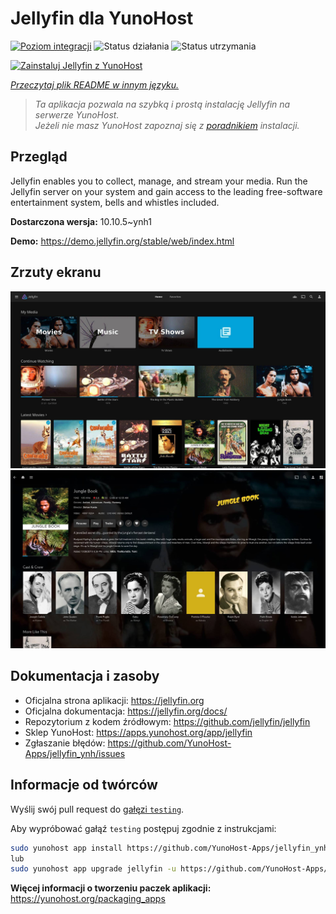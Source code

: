 <!--
To README zostało automatycznie wygenerowane przez <https://github.com/YunoHost/apps/tree/master/tools/readme_generator>
Nie powinno być ono edytowane ręcznie.
-->

# Jellyfin dla YunoHost

[![Poziom integracji](https://apps.yunohost.org/badge/integration/jellyfin)](https://ci-apps.yunohost.org/ci/apps/jellyfin/)
![Status działania](https://apps.yunohost.org/badge/state/jellyfin)
![Status utrzymania](https://apps.yunohost.org/badge/maintained/jellyfin)

[![Zainstaluj Jellyfin z YunoHost](https://install-app.yunohost.org/install-with-yunohost.svg)](https://install-app.yunohost.org/?app=jellyfin)

*[Przeczytaj plik README w innym języku.](./ALL_README.md)*

> *Ta aplikacja pozwala na szybką i prostą instalację Jellyfin na serwerze YunoHost.*  
> *Jeżeli nie masz YunoHost zapoznaj się z [poradnikiem](https://yunohost.org/install) instalacji.*

## Przegląd

Jellyfin enables you to collect, manage, and stream your media. Run the Jellyfin server on your system and gain access to the leading free-software entertainment system, bells and whistles included.


**Dostarczona wersja:** 10.10.5~ynh1

**Demo:** <https://demo.jellyfin.org/stable/web/index.html>

## Zrzuty ekranu

![Zrzut ekranu z Jellyfin](./doc/screenshots/jellyfin-1.jpg)
![Zrzut ekranu z Jellyfin](./doc/screenshots/jellyfin-2.jpg)

## Dokumentacja i zasoby

- Oficjalna strona aplikacji: <https://jellyfin.org>
- Oficjalna dokumentacja: <https://jellyfin.org/docs/>
- Repozytorium z kodem źródłowym: <https://github.com/jellyfin/jellyfin>
- Sklep YunoHost: <https://apps.yunohost.org/app/jellyfin>
- Zgłaszanie błędów: <https://github.com/YunoHost-Apps/jellyfin_ynh/issues>

## Informacje od twórców

Wyślij swój pull request do [gałęzi `testing`](https://github.com/YunoHost-Apps/jellyfin_ynh/tree/testing).

Aby wypróbować gałąź `testing` postępuj zgodnie z instrukcjami:

```bash
sudo yunohost app install https://github.com/YunoHost-Apps/jellyfin_ynh/tree/testing --debug
lub
sudo yunohost app upgrade jellyfin -u https://github.com/YunoHost-Apps/jellyfin_ynh/tree/testing --debug
```

**Więcej informacji o tworzeniu paczek aplikacji:** <https://yunohost.org/packaging_apps>
